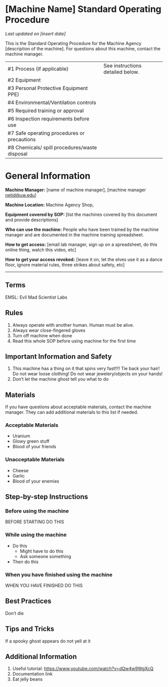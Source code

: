 # [Machine Name] Standard Operating Procedure

_Last updated on [insert date]_

This is the Standard Operating Procedure for the Machine Agency [description of
the machine]. For questions about this machine, contact the machine manager.

|                                               |                                  |
| --------------------------------------------- | -------------------------------- |
| #1 Process (if applicable)                    | See instructions detailed below. |
| #2 Equipment                                  |                                  |
| #3 Personal Protective Equipment PPE)         |                                  |
| #4 Environmental/Ventilation controls         |                                  |
| #5 Required training or approval              |                                  |
| #6 Inspection requirements before use         |                                  |
| #7 Safe operating procedures or precautions   |                                  |
| #8 Chemicals/ spill procedures/waste disposal |                                  |

# General Information

**Machine Manager:** [name of machine manager], [machine manager netid@uw.edu]

**Machine Location:** Machine Agency Shop,

**Equipment covered by SOP:** [list the machines covered by this document and
provide descriptions]

**Who can use the machine:** People who have been trained by the machine manager
and are documented in the machine training spreadsheet.

**How to get access:** [email lab manager, sign up on a spreadsheet, do this
online thing, watch this video, etc]

**How to get your access revoked:** [leave it on, let the elves use it as a
dance floor, ignore material rules, three strikes about safety, etc]

---

## Terms

EMSL: Evil Mad Scientist Labs

## Rules

1. Always operate with another human. Human must be alive.
2. Always wear close-fingered gloves
3. Turn off machine when done
4. Read this whole SOP before using machine for the first time

## Important Information and Safety

1. This machine has a thing on it that spins very fast!!!! Tie back your hair!
   Do not wear loose clothing! Do not wear jewelery/objects on your hands!
2. Don’t let the machine ghost tell you what to do

## Materials

If you have questions about acceptable materials, contact the machine manager.
They can add additional materials to this list if needed.

### Acceptable Materials

- Uranium
- Glowy green stuff
- Blood of your friends

### Unacceptable Materials

- Cheese
- Garlic
- Blood of your enemies

## Step-by-step Instructions

### Before using the machine

BEFORE STARTING DO THIS

### While using the machine

- Do this
  - Might have to do this
  - Ask someone something
- Then do this

### When you have finished using the machine

WHEN YOU HAVE FINISHED DO THIS

## Best Practices

Don’t die

## Tips and Tricks

If a spooky ghost appears do not yell at it

## Additional Information

1. Useful tutorial: https://www.youtube.com/watch?v=dQw4w9WgXcQ
2. Documentation link
3. Eat jelly beans
